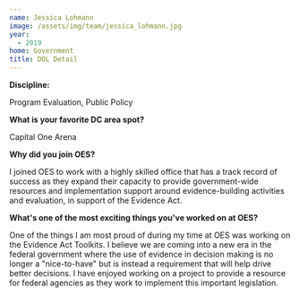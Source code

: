 ```yaml
---
name: Jessica Lohmann
image: /assets/img/team/jessica_lohmann.jpg
year:
  - 2019
home: Government
title: DOL Detail
---
```


**Discipline:** 

Program Evaluation, Public Policy 

**What is your favorite DC area spot?**

Capital One Arena 

**Why did you join OES?**

I joined OES to work with a highly skilled office that has a track record of success as they expand their capacity to provide government-wide resources and implementation support around evidence-building activities and evaluation, in support of the Evidence Act. 

**What's one of the most exciting things you've worked on at OES?**

One of the things I am most proud of during my time at OES was working on the Evidence Act Toolkits. I believe we are coming into a new era in the federal government where the use of evidence in decision making is no longer a "nice-to-have" but is instead a requirement that will help drive better decisions. I have enjoyed working on a project to provide a resource for federal agencies as they work to implement this important legislation.
